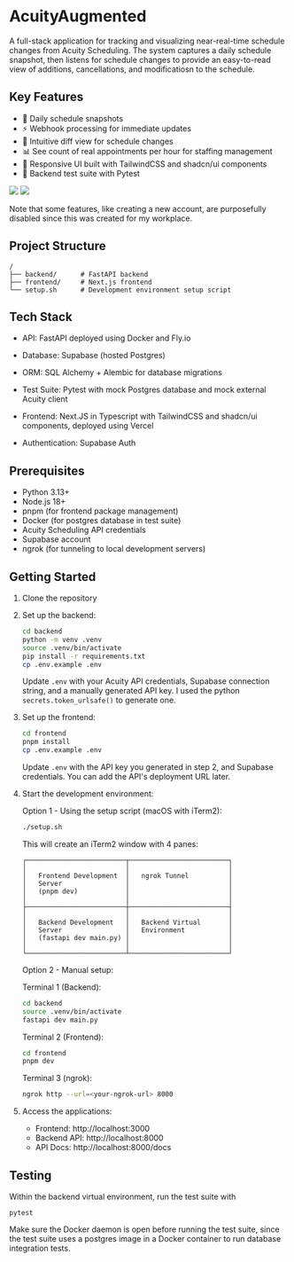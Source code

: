 # AcuityAugmented

A full-stack application for tracking and visualizing near-real-time schedule changes from Acuity Scheduling. The system captures a daily schedule snapshot, then listens for schedule changes to provide an easy-to-read view of additions, cancellations, and modificatiosn to the schedule. 

## Key Features

- 📅 Daily schedule snapshots
- ⚡ Webhook processing for immediate updates
- 🔄 Intuitive diff view for schedule changes
- 📊 See count of real appointments per hour for staffing management
- 📱 Responsive UI built with TailwindCSS and shadcn/ui components
- 📝 Backend test suite with Pytest

<img src="https://github.com/user-attachments/assets/fd1cec25-2e2a-4b8a-9592-f99aa96e176a" >
<img src="https://github.com/user-attachments/assets/98c57b76-dc86-4b7a-a0ab-69b5caf4c8f3" />


Note that some features, like creating a new account, are purposefully disabled since this was created for my workplace. 

## Project Structure

```
/
├── backend/      # FastAPI backend
├── frontend/     # Next.js frontend
└── setup.sh      # Development environment setup script
```

## Tech Stack
- API: FastAPI deployed using Docker and Fly.io
- Database: Supabase (hosted Postgres)
- ORM: SQL Alchemy + Alembic for database migrations 
- Test Suite: Pytest with mock Postgres database and mock external Acuity client

- Frontend: Next.JS in Typescript with TailwindCSS and shadcn/ui components, deployed using Vercel 
- Authentication: Supabase Auth

## Prerequisites

- Python 3.13+
- Node.js 18+
- pnpm (for frontend package management)
- Docker (for postgres database in test suite)
- Acuity Scheduling API credentials
- Supabase account
- ngrok (for tunneling to local development servers)

## Getting Started

1. Clone the repository

2. Set up the backend:

   ```bash
   cd backend
   python -m venv .venv
   source .venv/bin/activate
   pip install -r requirements.txt
   cp .env.example .env
   ```

   Update `.env` with your Acuity API credentials, Supabase connection string, and a manually generated API key. I used the python `secrets.token_urlsafe()` to generate one.

3. Set up the frontend:

   ```bash
   cd frontend
   pnpm install
   cp .env.example .env
   ```

   Update `.env` with the API key you generated in step 2, and Supabase credentials. You can add the API's deployment URL later.

4. Start the development environment:

   Option 1 - Using the setup script (macOS with iTerm2):

   ```bash
   ./setup.sh
   ```

   This will create an iTerm2 window with 4 panes:
   ```
   ┌─────────────────────────┬─────────────────────────┐
   │                         │                         │
   │   Frontend Development  │   ngrok Tunnel          │
   │   Server                │                         │
   │   (pnpm dev)            │                         │
   │                         │                         │
   ├─────────────────────────┼─────────────────────────┤
   │                         │                         │
   │   Backend Development   │   Backend Virtual       │
   │   Server                │   Environment           │
   │   (fastapi dev main.py) │                         │
   │                         │                         │
   └─────────────────────────┴─────────────────────────┘
   ```

   Option 2 - Manual setup:

   Terminal 1 (Backend):

   ```bash
   cd backend
   source .venv/bin/activate
   fastapi dev main.py
   ```

   Terminal 2 (Frontend):

   ```bash
   cd frontend
   pnpm dev
   ```

   Terminal 3 (ngrok):

   ```bash
   ngrok http --url=<your-ngrok-url> 8000
   ```

5. Access the applications:
   - Frontend: http://localhost:3000
   - Backend API: http://localhost:8000
   - API Docs: http://localhost:8000/docs

## Testing
Within the backend virtual environment, run the test suite with 
```
pytest
```

Make sure the Docker daemon is open before running the test suite, since the test suite uses a postgres image in a Docker container to run database integration tests. 
